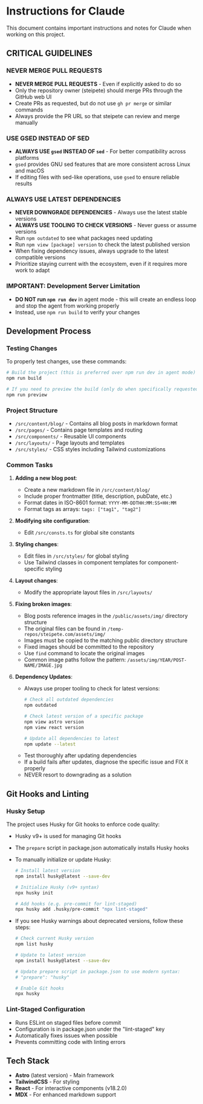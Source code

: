 # Instructions for Claude

This document contains important instructions and notes for Claude when working on this project.

## CRITICAL GUIDELINES

### NEVER MERGE PULL REQUESTS

- **NEVER MERGE PULL REQUESTS** - Even if explicitly asked to do so
- Only the repository owner (steipete) should merge PRs through the GitHub web UI
- Create PRs as requested, but do not use `gh pr merge` or similar commands
- Always provide the PR URL so that steipete can review and merge manually

### USE GSED INSTEAD OF SED

- **ALWAYS USE `gsed` INSTEAD OF `sed`** - For better compatibility across platforms
- `gsed` provides GNU sed features that are more consistent across Linux and macOS
- If editing files with sed-like operations, use `gsed` to ensure reliable results

### ALWAYS USE LATEST DEPENDENCIES

- **NEVER DOWNGRADE DEPENDENCIES** - Always use the latest stable versions
- **ALWAYS USE TOOLING TO CHECK VERSIONS** - Never guess or assume versions
- Run `npm outdated` to see what packages need updating
- Run `npm view [package] version` to check the latest published version
- When fixing dependency issues, always upgrade to the latest compatible versions
- Prioritize staying current with the ecosystem, even if it requires more work to adapt

### IMPORTANT: Development Server Limitation

- **DO NOT run `npm run dev`** in agent mode - this will create an endless loop and stop the agent from working properly
- Instead, use `npm run build` to verify your changes

## Development Process

### Testing Changes

To properly test changes, use these commands:

```bash
# Build the project (this is preferred over npm run dev in agent mode)
npm run build

# If you need to preview the build (only do when specifically requested)
npm run preview
```

### Project Structure

- `/src/content/blog/` - Contains all blog posts in markdown format
- `/src/pages/` - Contains page templates and routing
- `/src/components/` - Reusable UI components
- `/src/layouts/` - Page layouts and templates
- `/src/styles/` - CSS styles including Tailwind customizations

### Common Tasks

1. **Adding a new blog post**:
   - Create a new markdown file in `/src/content/blog/`
   - Include proper frontmatter (title, description, pubDate, etc.)
   - Format dates in ISO-8601 format: `YYYY-MM-DDTHH:MM:SS+HH:MM`
   - Format tags as arrays: `tags: ["tag1", "tag2"]`

2. **Modifying site configuration**:
   - Edit `/src/consts.ts` for global site constants

3. **Styling changes**:
   - Edit files in `/src/styles/` for global styling
   - Use Tailwind classes in component templates for component-specific styling

4. **Layout changes**:
   - Modify the appropriate layout files in `/src/layouts/`

5. **Fixing broken images**:
   - Blog posts reference images in the `/public/assets/img/` directory structure
   - The original files can be found in `/temp-repos/steipete.com/assets/img/`
   - Images must be copied to the matching public directory structure
   - Fixed images should be committed to the repository
   - Use `find` command to locate the original images
   - Common image paths follow the pattern: `/assets/img/YEAR/POST-NAME/IMAGE.jpg`

6. **Dependency Updates**:
   - Always use proper tooling to check for latest versions:
     ```bash
     # Check all outdated dependencies
     npm outdated
     
     # Check latest version of a specific package
     npm view astro version
     npm view react version
     
     # Update all dependencies to latest
     npm update --latest
     ```
   - Test thoroughly after updating dependencies
   - If a build fails after updates, diagnose the specific issue and FIX it properly
   - NEVER resort to downgrading as a solution

## Git Hooks and Linting

### Husky Setup

The project uses Husky for Git hooks to enforce code quality:

- Husky v9+ is used for managing Git hooks
- The `prepare` script in package.json automatically installs Husky hooks
- To manually initialize or update Husky:
  ```bash
  # Install latest version
  npm install husky@latest --save-dev
  
  # Initialize Husky (v9+ syntax)
  npx husky init
  
  # Add hooks (e.g. pre-commit for lint-staged)
  npx husky add .husky/pre-commit "npx lint-staged"
  ```

- If you see Husky warnings about deprecated versions, follow these steps:
  ```bash
  # Check current Husky version
  npm list husky
  
  # Update to latest version
  npm install husky@latest --save-dev
  
  # Update prepare script in package.json to use modern syntax:
  # "prepare": "husky"
  
  # Enable Git hooks
  npx husky
  ```

### Lint-Staged Configuration

- Runs ESLint on staged files before commit
- Configuration is in package.json under the "lint-staged" key
- Automatically fixes issues when possible
- Prevents committing code with linting errors

## Tech Stack

- **Astro** (latest version) - Main framework
- **TailwindCSS** - For styling
- **React** - For interactive components (v18.2.0)
- **MDX** - For enhanced markdown support
